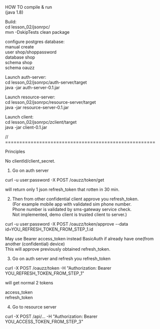 HOW TO compile & run  
(java 1.8)

Build:  
cd lesson_02/jsonrpc/  
mvn -DskipTests clean package 

configure postgres database:  
manual create  
user shop/shoppassword  
database shop  
schema shop  
schema oauzz  
  
Launch auth-server:  
cd lesson_02/jsonrpc/auth-server/target  
java -jar auth-server-0.1.jar  
  
Launch resource-server:  
cd lesson_02/jsonrpc/resource-server/target  
java -jar resource-server-0.1.jar  
  
Launch client:  
cd lesson_02/jsonrpc/zclient/target  
java -jar client-0.1.jar  
  
  
  
// =====================================================  
  
Principles

No clientId/client_secret. 
   

1. Go on auth server 
 
curl -u user:password -X POST /oauzz/token/get
  
will return only 1 json refresh_token that rotten in 30 min.
      
  
       
2. Then from other confidential client approve you refresh_token.  
(For example mobile app with validated sim phone number.  
Phone number is validated by sms-gateway service check.   
Not implemented, demo client is trusted client to server.)  
  
curl -u user:password -X POST /oauzz/token/approve --data id=YOU_REFRESH_TOKEN_FROM_STEP_1.id  
  
May use Bearer access_token instead BasicAuth if already have one(from another (confidential) device)  
This will approve previously obtained refresh_token.  
  
  
  
3. Go on auth server and refresh you refresh_token  
  
curl -X POST /oauzz/token -H "Authorization: Bearer YOU_REFRESH_TOKEN_FROM_STEP_1"  
  
will get normal 2 tokens  
  
access_token  
refresh_token  
  
  
     
4. Go to resource server
  
curl -X POST /api/... -H "Authorization: Bearer YOU_ACCESS_TOKEN_FROM_STEP_3"  
  
